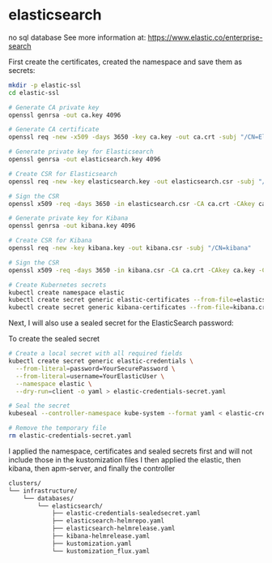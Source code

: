 # elasticsearch
no sql database
See more information at:  https://www.elastic.co/enterprise-search


First create the certificates, created the namespace and save them as secrets:

```bash
mkdir -p elastic-ssl
cd elastic-ssl

# Generate CA private key
openssl genrsa -out ca.key 4096

# Generate CA certificate
openssl req -new -x509 -days 3650 -key ca.key -out ca.crt -subj "/CN=Elastic CA"

# Generate private key for Elasticsearch
openssl genrsa -out elasticsearch.key 4096

# Create CSR for Elasticsearch
openssl req -new -key elasticsearch.key -out elasticsearch.csr -subj "/CN=elasticsearch-master"

# Sign the CSR
openssl x509 -req -days 3650 -in elasticsearch.csr -CA ca.crt -CAkey ca.key -CAcreateserial -out elasticsearch.crt

# Generate private key for Kibana
openssl genrsa -out kibana.key 4096

# Create CSR for Kibana
openssl req -new -key kibana.key -out kibana.csr -subj "/CN=kibana"

# Sign the CSR
openssl x509 -req -days 3650 -in kibana.csr -CA ca.crt -CAkey ca.key -CAcreateserial -out kibana.crt

# Create Kubernetes secrets
kubectl create namespace elastic
kubectl create secret generic elastic-certificates --from-file=elasticsearch.crt --from-file=elasticsearch.key --from-file=ca.crt -n elastic
kubectl create secret generic kibana-certificates --from-file=kibana.crt --from-file=kibana.key --from-file=ca.crt -n elastic
```

Next, I will also use a sealed secret for the ElasticSearch password:

To create the sealed secret
```bash
# Create a local secret with all required fields
kubectl create secret generic elastic-credentials \
  --from-literal=password=YourSecurePassword \
  --from-literal=username=YourElasticUser \
  --namespace elastic \
  --dry-run=client -o yaml > elastic-credentials-secret.yaml

# Seal the secret
kubeseal --controller-namespace kube-system --format yaml < elastic-credentials-secret.yaml > elastic-credentials-sealedsecret.yaml

# Remove the temporary file
rm elastic-credentials-secret.yaml
```

I applied the namespace, certificates and sealed secrets first and will not include those in the kustomization files
I then applied the elastic, then kibana, then apm-server, and finally the controller

```bash
clusters/
└── infrastructure/
    └── databases/
        └── elasticsearch/
            ├── elastic-credentials-sealedsecret.yaml
            ├── elasticsearch-helmrepo.yaml
            ├── elasticsearch-helmrelease.yaml
            ├── kibana-helmrelease.yaml
            ├── kustomization.yaml                        
            └── kustomization_flux.yaml
```
